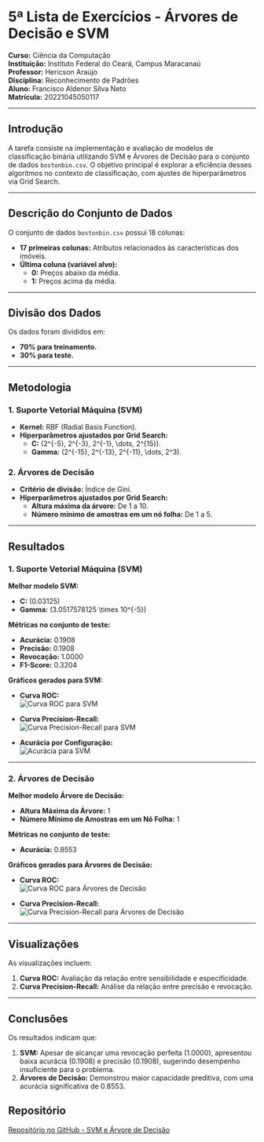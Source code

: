 # 5ª Lista de Exercícios - Árvores de Decisão e SVM  

**Curso:** Ciência da Computação  
**Instituição:** Instituto Federal do Ceará, Campus Maracanaú  
**Professor:** Hericson Araújo  
**Disciplina:** Reconhecimento de Padrões  
**Aluno:** Francisco Aldenor Silva Neto  
**Matrícula:** 20221045050117  

---

## **Introdução**  

A tarefa consiste na implementação e avaliação de modelos de classificação binária utilizando SVM e Árvores de Decisão para o conjunto de dados `bostonbin.csv`. O objetivo principal é explorar a eficiência desses algoritmos no contexto de classificação, com ajustes de hiperparâmetros via Grid Search.  

---

## **Descrição do Conjunto de Dados**  

O conjunto de dados `bostonbin.csv` possui 18 colunas:  
- **17 primeiras colunas:** Atributos relacionados às características dos imóveis.  
- **Última coluna (variável alvo):**  
  - **0:** Preços abaixo da média.  
  - **1:** Preços acima da média.  

---

## **Divisão dos Dados**  

Os dados foram divididos em:  
- **70% para treinamento.**  
- **30% para teste.**  

---

## **Metodologia**  

### **1. Suporte Vetorial Máquina (SVM)**  

- **Kernel:** RBF (Radial Basis Function).  
- **Hiperparâmetros ajustados por Grid Search:**  
  - **C:** \(2^{-5}, 2^{-3}, 2^{-1}, \dots, 2^{15}\).  
  - **Gamma:** \(2^{-15}, 2^{-13}, 2^{-11}, \dots, 2^3\).  

### **2. Árvores de Decisão**  

- **Critério de divisão:** Índice de Gini.  
- **Hiperparâmetros ajustados por Grid Search:**  
  - **Altura máxima da árvore:** De 1 a 10.  
  - **Número mínimo de amostras em um nó folha:** De 1 a 5.  

---

## **Resultados**  

### **1. Suporte Vetorial Máquina (SVM)**  

**Melhor modelo SVM:**  
- **C:** \(0.03125\)  
- **Gamma:** \(3.0517578125 \times 10^{-5}\)  

**Métricas no conjunto de teste:**  
- **Acurácia:** 0.1908  
- **Precisão:** 0.1908  
- **Revocação:** 1.0000  
- **F1-Score:** 0.3204  

**Gráficos gerados para SVM:**  

- **Curva ROC:**  
  ![Curva ROC para SVM](imagens/SVM_curva_roc.png)  

- **Curva Precision-Recall:**  
  ![Curva Precision-Recall para SVM](imagens/SVM_curva_precision_recall.png)  

- **Acurácia por Configuração:**  
  ![Acurácia para SVM](imagens/SVM_acuracia.png)  

---

### **2. Árvores de Decisão**  

**Melhor modelo Árvore de Decisão:**  
- **Altura Máxima da Árvore:** 1  
- **Número Mínimo de Amostras em um Nó Folha:** 1  

**Métricas no conjunto de teste:**  
- **Acurácia:** 0.8553  

**Gráficos gerados para Árvores de Decisão:**  

- **Curva ROC:**  
  ![Curva ROC para Árvores de Decisão](imagens/arvore_decisao-curva_roc.png)  

- **Curva Precision-Recall:**  
  ![Curva Precision-Recall para Árvores de Decisão](imagens/arvore_decisao-curva_precision_recall.png)  

---

## **Visualizações**  

As visualizações incluem:  
1. **Curva ROC:** Avaliação da relação entre sensibilidade e especificidade.  
2. **Curva Precision-Recall:** Análise da relação entre precisão e revocação.  

---

## **Conclusões**  

Os resultados indicam que:  
1. **SVM:** Apesar de alcançar uma revocação perfeita (1.0000), apresentou baixa acurácia (0.1908) e precisão (0.1908), sugerindo desempenho insuficiente para o problema.  
2. **Árvores de Decisão:** Demonstrou maior capacidade preditiva, com uma acurácia significativa de 0.8553.  

## **Repositório**  
  [Repositório no GitHub - SVM e Árvore de Decisão](https://github.com/Aldenor-Neto/SVM_and_decision_tree)
